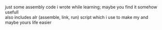 just some assembly code i wrote while learning; maybe you find it somehow usefull \
also includes alr (assemble, link, run) script which i use to make my and maybe yours life easier
